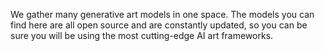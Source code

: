 We gather many generative art models in one space. 
The models you can find here are all open source and are constantly updated, 
so you can be sure you will be using the most cutting-edge AI art frameworks.